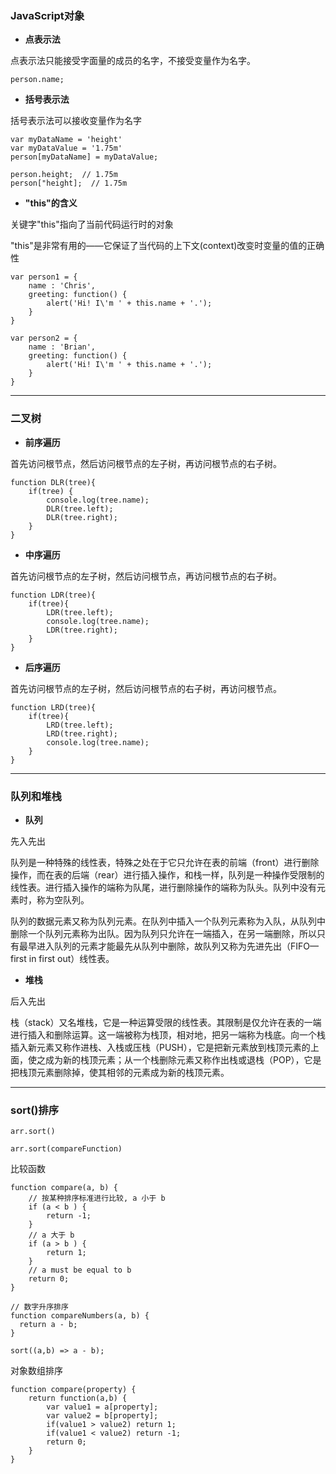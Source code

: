 ### JavaScript对象

* **点表示法**

点表示法只能接受字面量的成员的名字，不接受变量作为名字。
```
person.name;
```

* **括号表示法**

括号表示法可以接收变量作为名字
```
var myDataName = 'height'
var myDataValue = '1.75m'
person[myDataName] = myDataValue;

person.height;  // 1.75m
person["height];  // 1.75m
```

* **"this"的含义**

关键字"this"指向了当前代码运行时的对象

"this"是非常有用的——它保证了当代码的上下文(context)改变时变量的值的正确性
```
var person1 = {
    name : 'Chris',
    greeting: function() {
        alert('Hi! I\'m ' + this.name + '.');
    }
}

var person2 = {
    name : 'Brian',
    greeting: function() {
        alert('Hi! I\'m ' + this.name + '.');
    }
}
```

***

### 二叉树

* **前序遍历**

首先访问根节点，然后访问根节点的左子树，再访问根节点的右子树。
```
function DLR(tree){
    if(tree) {
        console.log(tree.name);
        DLR(tree.left);
        DLR(tree.right);
    }
}
```

* **中序遍历**

首先访问根节点的左子树，然后访问根节点，再访问根节点的右子树。
```
function LDR(tree){
    if(tree){
        LDR(tree.left);
        console.log(tree.name);
        LDR(tree.right);
    }
}
```

* **后序遍历**

首先访问根节点的左子树，然后访问根节点的右子树，再访问根节点。
```
function LRD(tree){
    if(tree){
        LRD(tree.left);
        LRD(tree.right);
        console.log(tree.name);
    }
}
```

***

### 队列和堆栈

* **队列**

先入先出

队列是一种特殊的线性表，特殊之处在于它只允许在表的前端（front）进行删除操作，而在表的后端（rear）进行插入操作，和栈一样，队列是一种操作受限制的线性表。进行插入操作的端称为队尾，进行删除操作的端称为队头。队列中没有元素时，称为空队列。

队列的数据元素又称为队列元素。在队列中插入一个队列元素称为入队，从队列中删除一个队列元素称为出队。因为队列只允许在一端插入，在另一端删除，所以只有最早进入队列的元素才能最先从队列中删除，故队列又称为先进先出（FIFO—first in first out）线性表。

* **堆栈**

后入先出

栈（stack）又名堆栈，它是一种运算受限的线性表。其限制是仅允许在表的一端进行插入和删除运算。这一端被称为栈顶，相对地，把另一端称为栈底。向一个栈插入新元素又称作进栈、入栈或压栈（PUSH），它是把新元素放到栈顶元素的上面，使之成为新的栈顶元素；从一个栈删除元素又称作出栈或退栈（POP），它是把栈顶元素删除掉，使其相邻的元素成为新的栈顶元素。

***

### sort()排序
```
arr.sort() 

arr.sort(compareFunction)
```

比较函数
```
function compare(a, b) {
    // 按某种排序标准进行比较, a 小于 b
    if (a < b ) {           
        return -1;
    }
    // a 大于 b
    if (a > b ) {
        return 1;
    }
    // a must be equal to b
    return 0;
}
```
```
// 数字升序排序
function compareNumbers(a, b) {
  return a - b;
}

sort((a,b) => a - b);
```
对象数组排序
```
function compare(property) {
    return function(a,b) {
        var value1 = a[property];
        var value2 = b[property];
        if(value1 > value2) return 1;
        if(value1 < value2) return -1;
        return 0;
    }
}
```